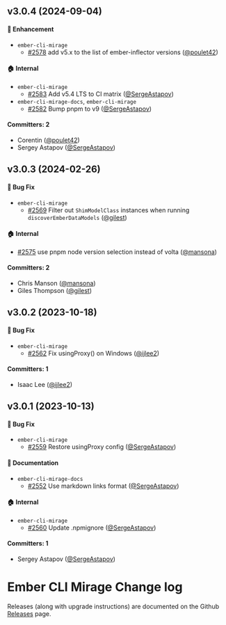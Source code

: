 

## v3.0.4 (2024-09-04)

#### :rocket: Enhancement
* `ember-cli-mirage`
  * [#2578](https://github.com/miragejs/ember-cli-mirage/pull/2578) add v5.x to the list of ember-inflector versions ([@poulet42](https://github.com/poulet42))

#### :house: Internal
* `ember-cli-mirage`
  * [#2583](https://github.com/miragejs/ember-cli-mirage/pull/2583) Add v5.4 LTS to CI matrix ([@SergeAstapov](https://github.com/SergeAstapov))
* `ember-cli-mirage-docs`, `ember-cli-mirage`
  * [#2582](https://github.com/miragejs/ember-cli-mirage/pull/2582) Bump pnpm to v9 ([@SergeAstapov](https://github.com/SergeAstapov))

#### Committers: 2
- Corentin ([@poulet42](https://github.com/poulet42))
- Sergey Astapov ([@SergeAstapov](https://github.com/SergeAstapov))

## v3.0.3 (2024-02-26)

#### :bug: Bug Fix
* `ember-cli-mirage`
  * [#2569](https://github.com/miragejs/ember-cli-mirage/pull/2569) Filter out `ShimModelClass` instances when running `discoverEmberDataModels` ([@gilest](https://github.com/gilest))

#### :house: Internal
* [#2575](https://github.com/miragejs/ember-cli-mirage/pull/2575) use pnpm node version selection instead of volta ([@mansona](https://github.com/mansona))

#### Committers: 2
- Chris Manson ([@mansona](https://github.com/mansona))
- Giles Thompson ([@gilest](https://github.com/gilest))


## v3.0.2 (2023-10-18)

#### :bug: Bug Fix
* `ember-cli-mirage`
  * [#2562](https://github.com/miragejs/ember-cli-mirage/pull/2562) Fix usingProxy() on Windows ([@ijlee2](https://github.com/ijlee2))

#### Committers: 1
- Isaac Lee ([@ijlee2](https://github.com/ijlee2))


## v3.0.1 (2023-10-13)

#### :bug: Bug Fix
* `ember-cli-mirage`
  * [#2559](https://github.com/miragejs/ember-cli-mirage/pull/2559) Restore usingProxy config ([@SergeAstapov](https://github.com/SergeAstapov))

#### :memo: Documentation
* `ember-cli-mirage-docs`
  * [#2552](https://github.com/miragejs/ember-cli-mirage/pull/2552) Use markdown links format ([@SergeAstapov](https://github.com/SergeAstapov))

#### :house: Internal
* `ember-cli-mirage`
  * [#2560](https://github.com/miragejs/ember-cli-mirage/pull/2560) Update .npmignore ([@SergeAstapov](https://github.com/SergeAstapov))

#### Committers: 1
- Sergey Astapov ([@SergeAstapov](https://github.com/SergeAstapov))

# Ember CLI Mirage Change log

Releases (along with upgrade instructions) are documented on the Github [Releases](https://github.com/miragejs/ember-cli-mirage/releases) page.
